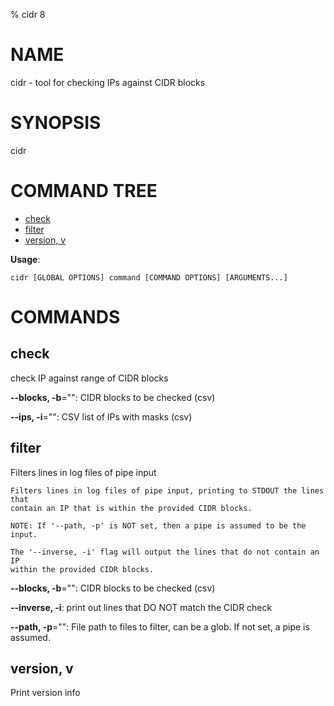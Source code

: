 % cidr 8
# NAME
cidr - tool for checking IPs against CIDR blocks
# SYNOPSIS
cidr


# COMMAND TREE

- [check](#check)
- [filter](#filter)
- [version, v](#version-v)

**Usage**:
```
cidr [GLOBAL OPTIONS] command [COMMAND OPTIONS] [ARGUMENTS...]
```

# COMMANDS

## check

check IP against range of CIDR blocks

**--blocks, -b**="": CIDR blocks to be checked (csv)

**--ips, -i**="": CSV list of IPs with masks (csv)

## filter

Filters lines in log files of pipe input

```
Filters lines in log files of pipe input, printing to STDOUT the lines that
contain an IP that is within the provided CIDR blocks.

NOTE: If '--path, -p' is NOT set, then a pipe is assumed to be the input.

The '--inverse, -i' flag will output the lines that do not contain an IP
within the provided CIDR blocks. 
```

**--blocks, -b**="": CIDR blocks to be checked (csv)

**--inverse, -i**: print out lines that DO NOT match the CIDR check

**--path, -p**="": File path to files to filter, can be a glob. If not set, a pipe is assumed.

## version, v

Print version info

